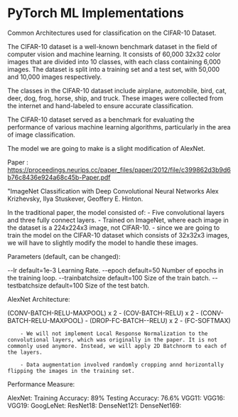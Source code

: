 # PyTorch ML Implementations

Common Architectures used for classification on the CIFAR-10 Dataset.

The CIFAR-10 dataset is a well-known benchmark dataset in the field of computer vision and machine learning. It consists of 60,000 32x32 color images that are divided into 10 classes, with each class containing 6,000 images. The dataset is split into a training set and a test set, with 50,000 and 10,000 images respectively.

The classes in the CIFAR-10 dataset include airplane, automobile, bird, cat, deer, dog, frog, horse, ship, and truck. These images were collected from the internet and hand-labeled to ensure accurate classification.

The CIFAR-10 dataset served as a benchmark for evaluating the performance of various machine learning algorithms, particularly in the area of image classification. 

The model we are going to make is a slight modification of AlexNet.

Paper : https://proceedings.neurips.cc/paper_files/paper/2012/file/c399862d3b9d6b76c8436e924a68c45b-Paper.pdf

"ImageNet Classification with Deep Convolutional Neural Networks
    Alex Krizhevsky, Ilya Stuskever, Geoffery E. Hinton.

In the traditional paper, the model consisted of:
        - Five convolutional layers and three fully connect layers.
        - Trained on ImageNet, where each image in the dataset is a 224x224x3 image, not CIFAR-10.
        - since we are going to train the model on the CIFAR-10 dataset which consists of 32x32x3 images, we will have to slightly modify the model to handle these images.

Parameters (default, can be changed):

--lr                default=1e-3    Learning Rate.
--epoch             default=50      Number of epochs in the training loop.
--trainbatchsize    default=100     Size of the train batch.
--testbatchsize     default=100     Size of the test batch.

AlexNet Architecture:

   (CONV-BATCH-RELU-MAXPOOL) x 2 - (COV-BATCH-RELU) x 2 - (CONV-BATCH-RELU-MAXPOOL) - (DROP-FC-BATCH--RELU) x 2 - (FC-SOFTMAX)

        - We will not implement Local Response Normalization to the convolutional layers, which was originally in the paper. It is not commonly used anymore. Instead, we will apply 2D Batchnorm to each of the layers.

        - Data augmentation involved randomly cropping annd horizontally flipping the images in the training set.

Performance Measure:

AlexNet: Training Accuracy: 89%  Testing Accuracy: 76.6%
VGG11:
VGG16:
VGG19:
GoogLeNet:
ResNet18:
DenseNet121:
DenseNet169:
